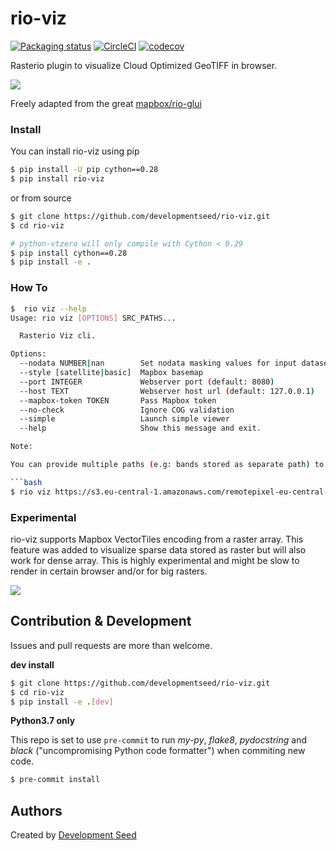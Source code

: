 # rio-viz

[![Packaging status](https://badge.fury.io/py/rio-viz.svg)](https://badge.fury.io/py/rio-viz)
[![CircleCI](https://circleci.com/gh/developmentseed/rio-viz.svg?style=svg)](https://circleci.com/gh/developmentseed/rio-viz)
[![codecov](https://codecov.io/gh/developmentseed/rio-viz/branch/master/graph/badge.svg?token=MVVL228Lug)](https://codecov.io/gh/developmentseed/rio-viz)

Rasterio plugin to visualize Cloud Optimized GeoTIFF in browser.

![](https://user-images.githubusercontent.com/10407788/60689165-78be7780-9e88-11e9-84b9-9a3602156ef2.jpg)


Freely adapted from the great [mapbox/rio-glui](https://github.com/mapbox/rio-glui)

### Install

You can install rio-viz using pip

```bash 
$ pip install -U pip cython==0.28
$ pip install rio-viz
```

or from source

```bash
$ git clone https://github.com/developmentseed/rio-viz.git
$ cd rio-viz

# python-vtzero will only compile with Cython < 0.29
$ pip install cython==0.28
$ pip install -e .
```

### How To

```bash 
$  rio viz --help
Usage: rio viz [OPTIONS] SRC_PATHS...

  Rasterio Viz cli.

Options:
  --nodata NUMBER|nan        Set nodata masking values for input dataset.
  --style [satellite|basic]  Mapbox basemap
  --port INTEGER             Webserver port (default: 8080)
  --host TEXT                Webserver host url (default: 127.0.0.1)
  --mapbox-token TOKEN       Pass Mapbox token
  --no-check                 Ignore COG validation
  --simple                   Launch simple viewer
  --help                     Show this message and exit.

Note: 

You can provide multiple paths (e.g: bands stored as separate path) to rio-viz:

```bash
$ rio viz https://s3.eu-central-1.amazonaws.com/remotepixel-eu-central-1/sentinel-s2-l1c/tiles/18/T/XR/2019/4/21/0/B0{4,3,2}.tif
```

### Experimental 

rio-viz supports Mapbox VectorTiles encoding from a raster array. This feature was added to visualize sparse data stored as raster but will also work for dense array. This is highly experimental and might be slow to render in certain browser and/or for big rasters.

![](https://user-images.githubusercontent.com/10407788/56853984-4713b800-68fd-11e9-86a2-efbb041daeb0.gif)


## Contribution & Development

Issues and pull requests are more than welcome.

**dev install**

```bash
$ git clone https://github.com/developmentseed/rio-viz.git
$ cd rio-viz
$ pip install -e .[dev]
```

**Python3.7 only**

This repo is set to use `pre-commit` to run *my-py*, *flake8*, *pydocstring* and *black* ("uncompromising Python code formatter") when commiting new code.

```bash
$ pre-commit install
```

## Authors
Created by [Development Seed](<http://developmentseed.org>)

